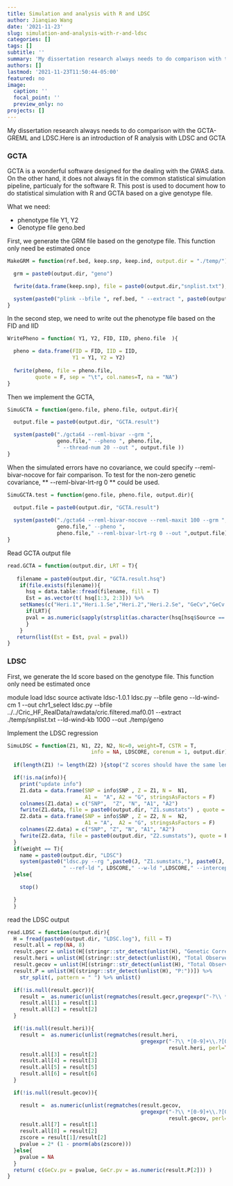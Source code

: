 ```yaml
---
title: Simulation and analysis with R and LDSC
author: Jianqiao Wang
date: '2021-11-23'
slug: simulation-and-analysis-with-r-and-ldsc
categories: []
tags: []
subtitle: ''
summary: 'My dissertation research always needs to do comparison with the GCTA-GREML and LDSC.Here is an introduction of R analysis with LDSC and GCTA'
authors: []
lastmod: '2021-11-23T11:50:44-05:00'
featured: no
image:
  caption: ''
  focal_point: ''
  preview_only: no
projects: []
---
```


My dissertation research always needs to do comparison with the GCTA-GREML and LDSC.Here is an introduction of R analysis with LDSC and GCTA

###  GCTA

GCTA is a wonderful software designed for the dealing with the GWAS data. On the other hand, it does not always fit in the common  statistical simulation pipeline, particualy for the software R. This post is used to document how to do statistical simulation with R and GCTA based on a give genotype file.

What we need:
- phenotype file Y1, Y2
- Genotype file  geno.bed

First, we generate the GRM file based on the genotype file. This function only need be estimated once 

```r
MakeGRM = function(ref.bed, keep.snp, keep.ind, output.dir = "./temp/"){

  grm = paste0(output.dir, "geno")

  fwrite(data.frame(keep.snp), file = paste0(output.dir,"snplist.txt"), quote = F, sep = "\t", col.names=T, na = "NA")

  system(paste0("plink --bfile ", ref.bed, " --extract ", paste0(output.dir, "snplist.txt"), " --make-grm-bin --out ", grm ) )
}
```

In the second step, we need to write out the phenotype file based on the FID and IID 

```r
WritePheno = function( Y1, Y2, FID, IID, pheno.file  ){

  pheno = data.frame(FID = FID, IID = IID,
                     Y1 = Y1, Y2 = Y2)
  
  fwrite(pheno, file = pheno.file,
         quote = F, sep = "\t", col.names=T, na = "NA")
}
```

Then we implement the GCTA, 


```r
SimuGCTA = function(geno.file, pheno.file, output.dir){

  output.file = paste0(output.dir, "GCTA.result")

  system(paste0("./gcta64 --reml-bivar --grm ",
                geno.file," --pheno ", pheno.file,
                " --thread-num 20 --out ", output.file ))
}
```

When the simulated errors have no covariance, we could specify --reml-bivar-nocove for fair comparison. To test for the non-zero genetic covariance, ** --reml-bivar-lrt-rg 0 ** could be used.


```r
SimuGCTA.test = function(geno.file, pheno.file, output.dir){

  output.file = paste0(output.dir, "GCTA.result")
  
  system(paste0("./gcta64 --reml-bivar-nocove --reml-maxit 100 --grm ", 
                geno.file," --pheno ",
                pheno.file," --reml-bivar-lrt-rg 0 --out ",output.file))
}
```

Read GCTA output file 


```r
read.GCTA = function(output.dir, LRT = T){
  
   filename = paste0(output.dir, "GCTA.result.hsq")
    if(file.exists(filename)){
      hsq = data.table::fread(filename, fill = T)
      Est = as.vector(t( hsq[1:3, 2:3])) %>% 
    setNames(c("Heri.1","Heri.1.Se","Heri.2","Heri.2.Se", "GeCv","GeCv.Se" ))
      if(LRT){
      pval = as.numeric(sapply(strsplit(as.character(hsq[hsq$Source == "Pval",2]), "\\("), "[[", 1))
      }
    }
   return(list(Est = Est, pval = pval))
}
```


###  LDSC

First, we generate the ld score based on the genotype file. This function only need be estimated once 

module load ldsc
source activate ldsc-1.0.1
ldsc.py --bfile geno  --ld-wind-cm 1 --out chr1_select
ldsc.py --bfile ../../Cric_HF_RealData/rawdata/cric.filtered.maf0.01 --extract ./temp/snplist.txt --ld-wind-kb 1000 --out ./temp/geno


Implement the LDSC regression 

```r
SimuLDSC = function(Z1, N1, Z2, N2, Nc=0, weight=T, CSTR = T,
                           info = NA, LDSCORE, corenum = 1, output.dir){
  
  if(length(Z1) != length(Z2) ){stop("Z scores should have the same length.")}

  if(!is.na(info)){
    print("update info")
    Z1.data = data.frame(SNP = info$SNP , Z = Z1, N =  N1,
                         A1 =  "A", A2 = "G", stringsAsFactors = F)
    colnames(Z1.data) = c("SNP",  "Z", "N", "A1", "A2")
    fwrite(Z1.data, file = paste0(output.dir, "Z1.sumstats") , quote = F, sep = "\t", col.names=T, na = "NA" )
    Z2.data = data.frame(SNP = info$SNP , Z = Z2, N =  N2,
                         A1 = "A",  A2 = "G", stringsAsFactors = F)
    colnames(Z2.data) = c("SNP", "Z", "N", "A1", "A2")
    fwrite(Z2.data, file = paste0(output.dir, "Z2.sumstats"), quote = F, sep = "\t", col.names=T, na = "NA" )
  }
  if(weight == T){
    name = paste0(output.dir, "LDSC")
    system(paste0("ldsc.py --rg ",paste0(J, "Z1.sumstats,"), paste0(J, "Z2.sumstats"),
                  " --ref-ld ", LDSCORE," --w-ld ",LDSCORE," --intercept-h2 1,1 --out ",name))
  }else{

    stop()

  } 
  }
```


read the LDSC output 


```r
read.LDSC = function(output.dir){
  H = fread(paste0(output.dir, "LDSC.log"), fill = T)
  result.all = rep(NA, 8)
  result.gecr = unlist(H[(stringr::str_detect(unlist(H), "Genetic Correlation:"))]) %>% str_split(, pattern = " ") %>% unlist()
  result.heri = unlist(H[(stringr::str_detect(unlist(H), "Total Observed scale h2:"))]) %>%  str_split(, pattern = " ") %>% unlist()
  result.gecov = unlist(H[(stringr::str_detect(unlist(H), "Total Observed scale gencov:"))]) %>% str_split(, pattern = " ") %>% unlist()
  result.P = unlist(H[(stringr::str_detect(unlist(H), "P:"))]) %>%
    str_split(, pattern = " ") %>% unlist()

  if(!is.null(result.gecr)){
    result =  as.numeric(unlist(regmatches(result.gecr,gregexpr("-?\\ *[0-9]+\\.?[0-9]*(?:[Ee]\\ *-?\\ *[0-9]+)?",result.gecr, perl=TRUE))))
    result.all[1] = result[1]
    result.all[2] = result[2]
  }

  if(!is.null(result.heri)){
    result =  as.numeric(unlist(regmatches(result.heri,
                                           gregexpr("-?\\ *[0-9]+\\.?[0-9]*(?:[Ee]\\ *-?\\ *[0-9]+)?",
                                                    result.heri, perl=TRUE))))
    result.all[3] = result[2]
    result.all[4] = result[3]
    result.all[5] = result[5]
    result.all[6] = result[6]
  }

  if(!is.null(result.gecov)){

    result =  as.numeric(unlist(regmatches(result.gecov,
                                           gregexpr("-?\\ *[0-9]+\\.?[0-9]*(?:[Ee]\\ *-?\\ *[0-9]+)?",
                                                    result.gecov, perl=TRUE))))
    result.all[7] = result[1]
    result.all[8] = result[2]
    zscore = result[1]/result[2]
    pvalue = 2* (1 - pnorm(abs(zscore)))
  }else{
    pvalue = NA
  }
  return( c(GeCv.pv = pvalue, GeCr.pv = as.numeric(result.P[2])) )
}
```

